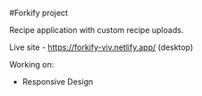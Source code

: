 #Forkify project

Recipe application with custom recipe uploads.

Live site - https://forkify-viv.netlify.app/ (desktop)

Working on:
* Responsive Design
